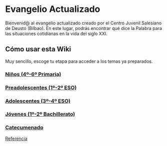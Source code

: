 # Evangelio Actualizado

Bienvenid@ al evangelio actualizado creado por el Centro Juvenil Salesiano de Deusto (Bilbao). En este lugar, podrás encontrar qué dice la Palabra para las situaciones cotidianas en la vida del siglo XXI.

## Cómo usar esta Wiki

Muy sencillo, escoge tu etapa para acceder a los temas ya preparados.

### [Niños (4º-6º Primaria)](/niños/indice.md)

### [Preadolescentes (1º-2º ESO)](/preadolescentes/indice.md)

### [Adolescentes (3º-4º ESO)](/adolescentes/indice.md)

### [Jóvenes (1º-2º Bachillerato)](/jovenes/indice.md)

### [Catecumenado](/catecumenado/indice.md)

[Referencia](/preadolescentes/miedos/bibliografia.md#mateo-1425-32)
